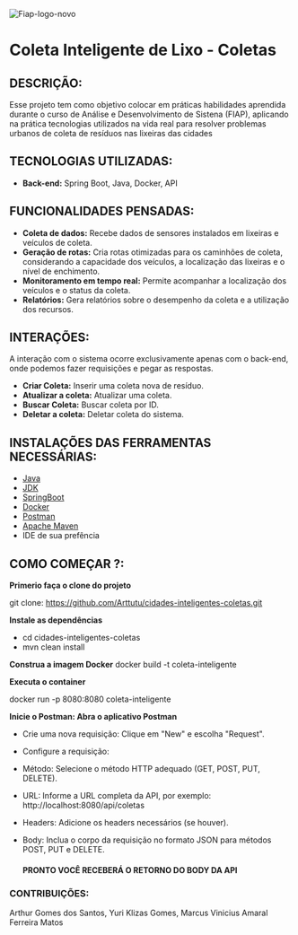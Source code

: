 ![Fiap-logo-novo](https://github.com/user-attachments/assets/5cb57ae5-d452-413d-8f68-10bd93c12a50)
# Coleta Inteligente de Lixo - Coletas

## **DESCRIÇÃO:**

Esse projeto tem como objetivo colocar em práticas habilidades aprendida durante o curso de Análise e Desenvolvimento de Sistena (FIAP), aplicando na prática  tecnologias utilizados na vida real para resolver problemas urbanos de coleta de resíduos nas lixeiras das cidades

## **TECNOLOGIAS UTILIZADAS:**

* **Back-end:** Spring Boot, Java, Docker, API

## **FUNCIONALIDADES PENSADAS:**

* **Coleta de dados:** Recebe dados de sensores instalados em lixeiras e veículos de coleta.
* **Geração de rotas:** Cria rotas otimizadas para os caminhões de coleta, considerando a capacidade dos veículos, a localização das lixeiras e o nível de enchimento.
* **Monitoramento em tempo real:** Permite acompanhar a localização dos veículos e o status da coleta.
* **Relatórios:** Gera relatórios sobre o desempenho da coleta e a utilização dos recursos.

## **INTERAÇÕES:**

A interação com o sistema ocorre exclusivamente apenas com o back-end, onde podemos fazer requisições e pegar as respostas.

* **Criar Coleta:** Inserir uma coleta nova de  resíduo.
* **Atualizar a coleta:** Atualizar uma coleta.
* **Buscar Coleta:** Buscar coleta por ID.
* **Deletar a coleta:** Deletar coleta do sistema.

## **INSTALAÇÕES DAS FERRAMENTAS NECESSÁRIAS:**

- [Java](https://www.java.com/pt-BR/download/manual.jsp)
- [JDK](https://www.oracle.com/br/java/technologies/downloads/)
- [SpringBoot](https://spring.io/why-spring)
- [Docker](https://www.docker.com/)
- [Postman](https://www.postman.com/)
- [Apache Maven](https://maven.apache.org/install.html)
- IDE de sua prefência

## **COMO COMEÇAR ?:**

**Primerio faça o clone do projeto**

git clone: https://github.com/Arttutu/cidades-inteligentes-coletas.git

**Instale as dependências**

  - cd cidades-inteligentes-coletas
  - mvn clean install

**Construa a imagem Docker**
docker build -t coleta-inteligente

**Executa o container**

docker run -p 8080:8080 coleta-inteligente

**Inicie o Postman: Abra o aplicativo Postman**

- Crie uma nova requisição: Clique em "New" e escolha "Request".
- Configure a requisição:
- Método: Selecione o método HTTP adequado (GET, POST, PUT, DELETE).
- URL: Informe a URL completa da API, por exemplo: http://localhost:8080/api/coletas
- Headers: Adicione os headers necessários (se houver).
- Body: Inclua o corpo da requisição no formato JSON para métodos POST, PUT e DELETE.

  #### PRONTO VOCÊ RECEBERÁ O RETORNO DO BODY DA API


### **CONTRIBUIÇÕES:**

Arthur Gomes dos Santos,
Yuri Klizas Gomes,
Marcus Vinicius Amaral Ferreira Matos
